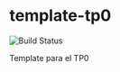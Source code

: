 # template-tp0
![Build Status](https://travis-ci.org/fernandonitz/template-tp0.svg?branch=master)

Template para el TP0
